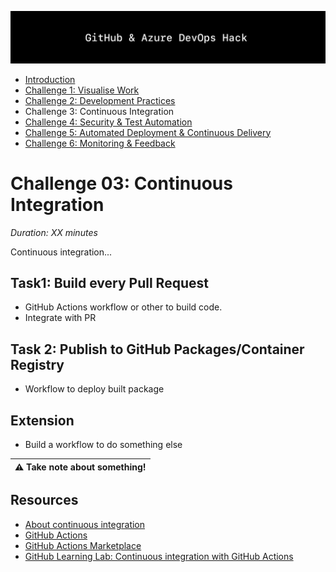 ![Banner](../../resources/WelcomeBanner.png)

- [Introduction](/../..)
- [Challenge 1: Visualise Work](../../content/01_visualise_work)
- [Challenge 2: Development Practices](../../content/02_development_practices)
- Challenge 3: Continuous Integration
- [Challenge 4: Security & Test Automation](../../content/04_security_and_test_automation)
- [Challenge 5: Automated Deployment & Continuous Delivery](../../content/05_automated_deployment)
- [Challenge 6: Monitoring & Feedback](../../content/06_monitoring_and_feedback)

# Challenge 03: Continuous Integration  
_Duration: XX minutes_  

Continuous integration...

## Task1: Build every Pull Request

- GitHub Actions workflow or other to build code.
- Integrate with PR

## Task 2: Publish to GitHub Packages/Container Registry

- Workflow to deploy built package

## Extension 

- Build a workflow to do something else

| :warning: Take note about something! |
| --- |

## Resources

- [About continuous integration](https://docs.github.com/en/free-pro-team@latest/actions/guides/about-continuous-integration)
- [GitHub Actions](https://docs.github.com/en/free-pro-team@latest/actions)
- [GitHub Actions Marketplace](https://github.com/marketplace?type=actions)
- [GitHub Learning Lab: Continuous integration with GitHub Actions](https://lab.github.com/githubtraining/github-actions:-continuous-integration)
